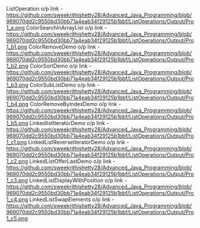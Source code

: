 ListOperation o/p link -https://github.com/sweekrithishetty28/Advanced_Java_Programming/blob/969070dd2c9550bd30bb71a4eab34f29125b1bbf/ListOperations/Output/Pro1_a.png
ColorSearchInArrayList o/p link -https://github.com/sweekrithishetty28/Advanced_Java_Programming/blob/969070dd2c9550bd30bb71a4eab34f29125b1bbf/ListOperations/Output/Pro1_b1.png
ColorRemoveDemo o/p link - https://github.com/sweekrithishetty28/Advanced_Java_Programming/blob/969070dd2c9550bd30bb71a4eab34f29125b1bbf/ListOperations/Output/Pro1_b2.png
ColorSortDemo o/p link - https://github.com/sweekrithishetty28/Advanced_Java_Programming/blob/969070dd2c9550bd30bb71a4eab34f29125b1bbf/ListOperations/Output/Pro1_b3.png
ColorSubListDemo o/p link - https://github.com/sweekrithishetty28/Advanced_Java_Programming/blob/969070dd2c9550bd30bb71a4eab34f29125b1bbf/ListOperations/Output/Pro1_b4.png
ColorRemoveByIndexDemo o/p link - https://github.com/sweekrithishetty28/Advanced_Java_Programming/blob/969070dd2c9550bd30bb71a4eab34f29125b1bbf/ListOperations/Output/Pro1_b5.png
LinkedlistIteratorDemo o/p link - https://github.com/sweekrithishetty28/Advanced_Java_Programming/blob/969070dd2c9550bd30bb71a4eab34f29125b1bbf/ListOperations/Output/Pro1_c1.png
LinkedListReverseIteratorDemo o/p link -
https://github.com/sweekrithishetty28/Advanced_Java_Programming/blob/969070dd2c9550bd30bb71a4eab34f29125b1bbf/ListOperations/Output/Pro1_c2.png
LinkedListOfferLastDemo o/p link - https://github.com/sweekrithishetty28/Advanced_Java_Programming/blob/969070dd2c9550bd30bb71a4eab34f29125b1bbf/ListOperations/Output/Pro1_c3.png
LinkedListDisplayWithPosition o/p link - https://github.com/sweekrithishetty28/Advanced_Java_Programming/blob/969070dd2c9550bd30bb71a4eab34f29125b1bbf/ListOperations/Output/Pro1_c4.png
LinkedListSwapElements o/p link - 
https://github.com/sweekrithishetty28/Advanced_Java_Programming/blob/969070dd2c9550bd30bb71a4eab34f29125b1bbf/ListOperations/Output/Pro1_c5.png
